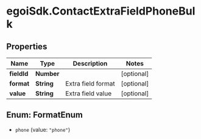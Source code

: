 # egoiSdk.ContactExtraFieldPhoneBulk

## Properties
Name | Type | Description | Notes
------------ | ------------- | ------------- | -------------
**fieldId** | **Number** |  | [optional] 
**format** | **String** | Extra field format | [optional] 
**value** | **String** | Extra field value | [optional] 


<a name="FormatEnum"></a>
## Enum: FormatEnum


* `phone` (value: `"phone"`)




